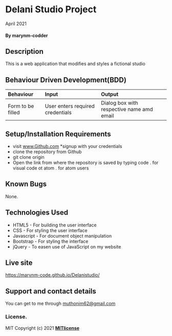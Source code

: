 # Delani Studio Project
April 2021
#### By **marynm-codder**
## Description
This is a web application that modifies and styles a fictional studio
## Behaviour Driven Development(BDD)
|Behaviour| Input| Output|
|:--------|:-----|:------|
|Form to be filled| User enters required credentials| Dialog box with respective name amd email|
## Setup/Installation Requirements
* visit www.Github.com
*signup with your credentials
* clone the repository from Github
* git clone origin
* Open the link from where the repository is saved by typing code . for visual code ot atom . for atom users
## Known Bugs
None.
## Technologies Used
* HTML5 - For building the user interface
* CSS - For styling the user interface
* Javascript - For document object manipulation
* Bootstrap - For styling the interface
* jQuery - To easen use of JavaScript on my website
## Live site
https://marynm-code.github.io/Delanistudio/

## Support and contact details
You can get to me through muthonim62@gmail.com
### License.
MIT Copyright (c) 2021 **[MITlicense](LICENSE)**
